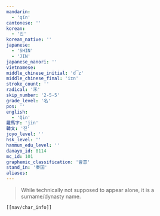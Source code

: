 ```yaml
---
mandarin:
  - 'qín'
cantonese: ''
korean:
  - '진'
korean_native: ''
japanese:
  - 'SHIN'
  - 'JIN'
japanese_nanori: ''
vietnamese:
middle_chinese_initial: 'd͡z'
middle_chinese_final: 'iɪn'
stroke_count: ''
radical: '禾'
skip_number: '2-5-5'
grade_level: '名'
pos: ''
english:
  - 'Qin'
羅馬字: 'jin'
韓文: '진'
joyo_level: ''
hsk_level: ''
hanmun_edu_level: ''
danayo_id: 8114
mc_id: 101
graphemic_classification: '會意'
stand_in: '秦国'
aliases:
---
```

> While technically not supposed to appear alone, it is a surname/dynasty name.
```meta-bind-embed
[[nav/char_info]]
```